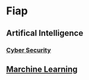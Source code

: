 # Fiap
## Artifical Intelligence

### [Cyber Security](./cyber-security/README.md)

## [Marchine Learning](./machine-learning/README.md)

